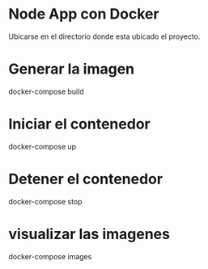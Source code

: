 # Node App con Docker
Ubicarse en el directorio donde esta ubicado el proyecto.

# Generar la imagen
docker-compose build

# Iniciar el contenedor
docker-compose up

# Detener el contenedor
docker-compose stop

# visualizar las imagenes
docker-compose images
